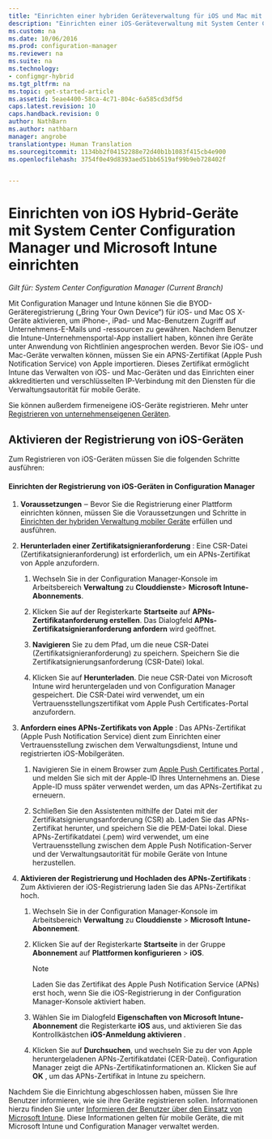 ```yaml
---
title: "Einrichten einer hybriden Geräteverwaltung für iOS und Mac mit System Center Configuration Manager und Microsoft Intune"
description: "Einrichten einer iOS-Geräteverwaltung mit System Center Configuration Manager und Microsoft Intune."
ms.custom: na
ms.date: 10/06/2016
ms.prod: configuration-manager
ms.reviewer: na
ms.suite: na
ms.technology:
- configmgr-hybrid
ms.tgt_pltfrm: na
ms.topic: get-started-article
ms.assetid: 5eae4400-58ca-4c71-804c-6a585cd3df5d
caps.latest.revision: 10
caps.handback.revision: 0
author: NathBarn
ms.author: nathbarn
manager: angrobe
translationtype: Human Translation
ms.sourcegitcommit: 1134bb2f04152288e72d40b1b1083f415cb4e900
ms.openlocfilehash: 3754f0e49d8393aed51bb6519af99b9eb728402f


---
```

# <a name="set-up-ios-hybrid-device-management-with-system-center-configuration-manager-and-microsoft-intune"></a>Einrichten von iOS Hybrid-Geräte mit System Center Configuration Manager und Microsoft Intune einrichten

*Gilt für: System Center Configuration Manager (Current Branch)*

Mit Configuration Manager und Intune können Sie die BYOD-Geräteregistrierung („Bring Your Own Device“) für iOS- und Mac OS X-Geräte aktivieren, um iPhone-, iPad- und Mac-Benutzern Zugriff auf Unternehmens-E-Mails und -ressourcen zu gewähren. Nachdem Benutzer die Intune-Unternehmensportal-App installiert haben, können ihre Geräte unter Anwendung von Richtlinien angesprochen werden. Bevor Sie iOS- und Mac-Geräte verwalten können, müssen Sie ein APNS-Zertifikat (Apple Push Notification Service) von Apple importieren. Dieses Zertifikat ermöglicht Intune das Verwalten von iOS- und Mac-Geräten und das Einrichten einer akkreditierten und verschlüsselten IP-Verbindung mit den Diensten für die Verwaltungsautorität für mobile Geräte.  

 Sie können außerdem firmeneigene iOS-Geräte registrieren.  Mehr unter [Registrieren von unternehmenseigenen Geräten](enroll-company-owned-devices.md).  

## <a name="enable-ios-device-enrollment"></a>Aktivieren der Registrierung von iOS-Geräten  
 Zum Registrieren von iOS-Geräten müssen Sie die folgenden Schritte ausführen:  

#### <a name="set-up-ios-device-enrollment-in-configuration-manager"></a>Einrichten der Registrierung von iOS-Geräten in Configuration Manager  

1.  **Voraussetzungen** ‒ Bevor Sie die Registrierung einer Plattform einrichten können, müssen Sie die Voraussetzungen und Schritte in [Einrichten der hybriden Verwaltung mobiler Geräte](setup-hybrid-mdm.md) erfüllen und ausführen.    

2.  **Herunterladen einer Zertifikatsignieranforderung** : Eine CSR-Datei (Zertifikatsignieranforderung) ist erforderlich, um ein APNs-Zertifikat von Apple anzufordern.  

    1.  Wechseln Sie in der Configuration Manager-Konsole im Arbeitsbereich **Verwaltung** zu **Clouddienste**> **Microsoft Intune-Abonnements**.  

    2.  Klicken Sie auf der Registerkarte **Startseite** auf **APNs-Zertifikatanforderung erstellen**. Das Dialogfeld **APNs-Zertifikatsignieranforderung anfordern** wird geöffnet.  

    3.  **Navigieren** Sie zu dem Pfad, um die neue CSR-Datei (Zertifikatsignieranforderung) zu speichern. Speichern Sie die Zertifikatsignierungsanforderung (CSR-Datei) lokal.  

    4.  Klicken Sie auf **Herunterladen**. Die neue CSR-Datei von Microsoft Intune wird heruntergeladen und von Configuration Manager gespeichert. Die CSR-Datei wird verwendet, um ein Vertrauensstellungszertifikat vom Apple Push Certificates-Portal anzufordern.  

3.  **Anfordern eines APNs-Zertifikats von Apple** : Das APNs-Zertifikat (Apple Push Notification Service) dient zum Einrichten einer Vertrauensstellung zwischen dem Verwaltungsdienst, Intune und registrierten iOS-Mobilgeräten.  

    1.  Navigieren Sie in einem Browser zum [Apple Push Certificates Portal](http://go.microsoft.com/fwlink/?LinkId=269844) , und melden Sie sich mit der Apple-ID Ihres Unternehmens an. Diese Apple-ID muss später verwendet werden, um das APNs-Zertifikat zu erneuern.  

    2.  Schließen Sie den Assistenten mithilfe der Datei mit der Zertifikatsignierungsanforderung (CSR) ab. Laden Sie das APNs-Zertifikat herunter, und speichern Sie die PEM-Datei lokal. Diese APNs-Zertifikatdatei (.pem) wird verwendet, um eine Vertrauensstellung zwischen dem Apple Push Notification-Server und der Verwaltungsautorität für mobile Geräte von Intune herzustellen.  

4.  **Aktivieren der Registrierung und Hochladen des APNs-Zertifikats** : Zum Aktivieren der iOS-Registrierung laden Sie das APNs-Zertifikat hoch.  

    1.  Wechseln Sie in der Configuration Manager-Konsole im Arbeitsbereich **Verwaltung** zu **Clouddienste** > **Microsoft Intune-Abonnement**.  

    2.  Klicken Sie auf der Registerkarte **Startseite** in der Gruppe **Abonnement** auf **Plattformen konfigurieren** > **iOS**.  

        > [!NOTE]  
        >  Laden Sie das Zertifikat des Apple Push Notification Service (APNs) erst hoch, wenn Sie die iOS-Registrierung in der Configuration Manager-Konsole aktiviert haben.  

    3.  Wählen Sie im Dialogfeld **Eigenschaften von Microsoft Intune-Abonnement** die Registerkarte **iOS** aus, und aktivieren Sie das Kontrollkästchen **iOS-Anmeldung aktivieren** .  

    4.  Klicken Sie auf **Durchsuchen**, und wechseln Sie zu der von Apple heruntergeladenen APNs-Zertifikatdatei (CER-Datei). Configuration Manager zeigt die APNs-Zertifikatinformationen an. Klicken Sie auf **OK** , um das APNs-Zertifikat in Intune zu speichern.  

 Nachdem Sie die Einrichtung abgeschlossen haben, müssen Sie Ihre Benutzer informieren, wie sie ihre Geräte registrieren sollen. Informationen hierzu finden Sie unter [Informieren der Benutzer über den Einsatz von Microsoft Intune](https://docs.microsoft.com/intune/deploy-use/what-to-tell-your-end-users-about-using-microsoft-intune). Diese Informationen gelten für mobile Geräte, die mit Microsoft Intune und Configuration Manager verwaltet werden.



<!--HONumber=Nov16_HO1-->


